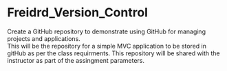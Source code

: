 # Freidrd_Version_Control
Create a GitHub repository to demonstrate using GitHub for managing projects and applications. <br>
This will be the repository for a simple MVC application to be stored in gitHub as per the class requirments.
This repository will be shared with the instructor as part of the assingment parameters. 
